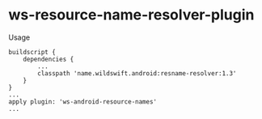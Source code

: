 # ws-resource-name-resolver-plugin

Usage

```
buildscript {
    dependencies {
        ...
        classpath 'name.wildswift.android:resname-resolver:1.3'
    }
}
...
apply plugin: 'ws-android-resource-names'
...
```
